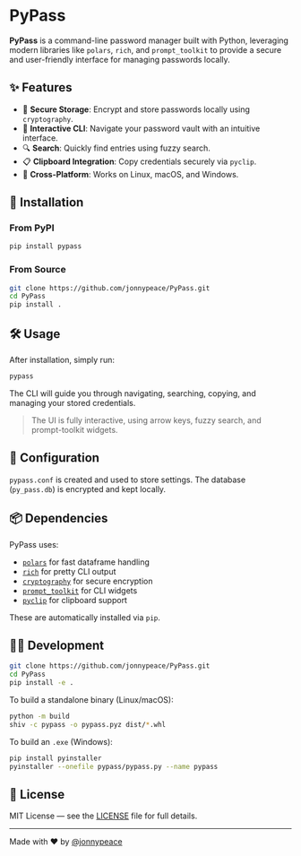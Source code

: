 # PyPass

**PyPass** is a command-line password manager built with Python, leveraging modern libraries like `polars`, `rich`, and `prompt_toolkit` to provide a secure and user-friendly interface for managing passwords locally.

## ✨ Features

- 🔐 **Secure Storage**: Encrypt and store passwords locally using `cryptography`.
- 🧭 **Interactive CLI**: Navigate your password vault with an intuitive interface.
- 🔍 **Search**: Quickly find entries using fuzzy search.
- 📋 **Clipboard Integration**: Copy credentials securely via `pyclip`.
- 🧪 **Cross-Platform**: Works on Linux, macOS, and Windows.

## 🚀 Installation

### From PyPI

```bash
pip install pypass
```

### From Source

```bash
git clone https://github.com/jonnypeace/PyPass.git
cd PyPass
pip install .
```

## 🛠 Usage

After installation, simply run:

```bash
pypass
```

The CLI will guide you through navigating, searching, copying, and managing your stored credentials.

> The UI is fully interactive, using arrow keys, fuzzy search, and prompt-toolkit widgets.

## 🧩 Configuration

`pypass.conf` is created and used to store settings. The database (`py_pass.db`) is encrypted and kept locally.

## 📦 Dependencies

PyPass uses:

- [`polars`](https://pola-rs.github.io/polars/) for fast dataframe handling
- [`rich`](https://github.com/Textualize/rich) for pretty CLI output
- [`cryptography`](https://cryptography.io/) for secure encryption
- [`prompt_toolkit`](https://github.com/prompt-toolkit/python-prompt-toolkit) for CLI widgets
- [`pyclip`](https://github.com/astrand/pyclip) for clipboard support

These are automatically installed via `pip`.

## 🧑‍💻 Development

```bash
git clone https://github.com/jonnypeace/PyPass.git
cd PyPass
pip install -e .
```

To build a standalone binary (Linux/macOS):

```bash
python -m build
shiv -c pypass -o pypass.pyz dist/*.whl
```

To build an `.exe` (Windows):

```bash
pip install pyinstaller
pyinstaller --onefile pypass/pypass.py --name pypass
```

## 📜 License

MIT License — see the [LICENSE](LICENSE) file for full details.

---

Made with ❤️ by [@jonnypeace](https://github.com/jonnypeace)

